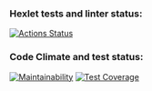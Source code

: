 ### Hexlet tests and linter status:
[![Actions Status](https://github.com/FirefullHawk/java-project-78/workflows/hexlet-check/badge.svg)](https://github.com/FirefullHawk/java-project-78/actions)
### Code Climate and test status:
[![Maintainability](https://api.codeclimate.com/v1/badges/d19031e0a4c994b6b5cb/maintainability)](https://codeclimate.com/github/FirefullHawk/java-project-78/maintainability)
[![Test Coverage](https://api.codeclimate.com/v1/badges/d19031e0a4c994b6b5cb/test_coverage)](https://codeclimate.com/github/FirefullHawk/java-project-78/test_coverage)

